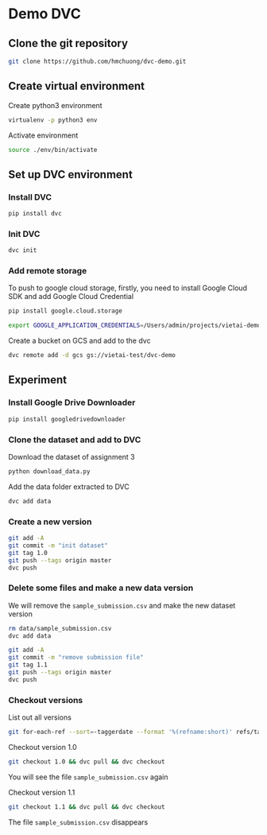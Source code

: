 # Demo DVC

## Clone the git repository
```bash
git clone https://github.com/hmchuong/dvc-demo.git
```

## Create virtual environment
Create python3 environment
```bash
virtualenv -p python3 env
```
Activate environment
```bash
source ./env/bin/activate
```

## Set up DVC environment
### Install DVC
```bash
pip install dvc
```
### Init DVC
```bash
dvc init
```
### Add remote storage
To push to google cloud storage, firstly, you need to install Google Cloud SDK and add Google Cloud Credential
```bash
pip install google.cloud.storage
```
```bash
export GOOGLE_APPLICATION_CREDENTIALS=/Users/admin/projects/vietai-demo/dvc-demo/authen.json
```
Create a bucket on GCS and add to the dvc
```bash
dvc remote add -d gcs gs://vietai-test/dvc-demo
```
## Experiment
### Install Google Drive Downloader
```bash
pip install googledrivedownloader
```
### Clone the dataset and add to DVC
Download the dataset of assignment 3
```bash
python download_data.py
```
Add the data folder extracted to DVC
```bash
dvc add data
```
### Create a new version
```bash
git add -A
git commit -m "init dataset"
git tag 1.0
git push --tags origin master
dvc push
```
### Delete some files and make a new data version
We will remove the `sample_submission.csv` and make the new dataset version
```bash
rm data/sample_submission.csv
dvc add data
```
```bash
git add -A
git commit -m "remove submission file"
git tag 1.1
git push --tags origin master
dvc push
```

### Checkout versions
List out all versions
```bash
git for-each-ref --sort=-taggerdate --format '%(refname:short)' refs/tags
```
Checkout version 1.0
```bash
git checkout 1.0 && dvc pull && dvc checkout
```
You will see the file `sample_submission.csv` again

Checkout version 1.1
```bash
git checkout 1.1 && dvc pull && dvc checkout
```
The file `sample_submission.csv` disappears

